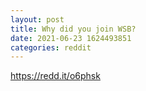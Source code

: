 ```yaml
--- 
layout: post 
title: Why did you join WSB? 
date: 2021-06-23 1624493851 
categories: reddit 
--- 
```

https://redd.it/o6phsk